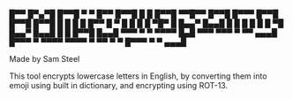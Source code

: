 
█▀▀   █▀▄▀█   █▀▀█     ▀    ▀     █▀▀   █▀▀█   █  █   █▀▀█   ▀▀█▀▀   █▀▀█   █▀▀▀   █▀▀█   █▀▀█   █▀▀█   █  █   █  █
█▀▀   █ ▀ █   █  █     █   ▀█▀    █     █▄▄▀   █▄▄█   █  █     █     █  █   █ ▀█   █▄▄▀   █▄▄█   █  █   █▀▀█   █▄▄█
▀▀▀   ▀   ▀   ▀▀▀▀   █▄█   ▀▀▀    ▀▀▀   ▀ ▀▀   ▄▄▄█   █▀▀▀     ▀     ▀▀▀▀   ▀▀▀▀   ▀ ▀▀   ▀  ▀   █▀▀▀   ▀  ▀   ▄▄▄█

Made by Sam Steel

This tool encrypts lowercase letters in English, by converting them into emoji using built in dictionary, and encrypting using ROT-13.
